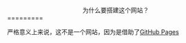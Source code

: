 <center>为什么要搭建这个网站？</center>
=========

严格意义上来说，这不是一个网站，因为是借助了[GitHub Pages](https://pages.github.com/)